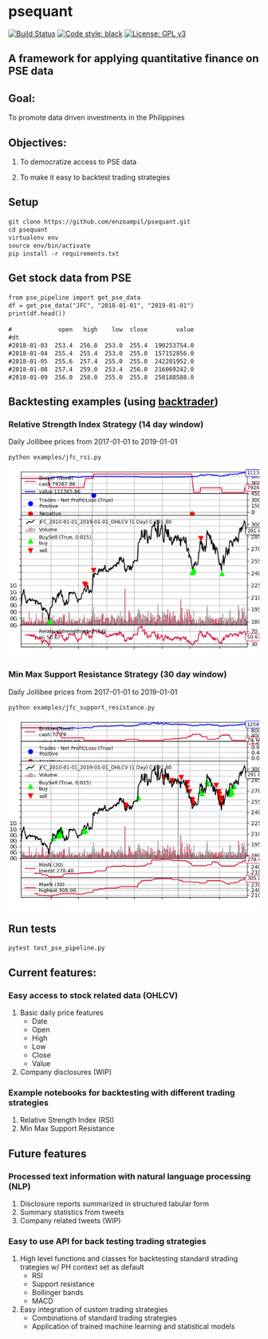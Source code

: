 # psequant
[![Build Status](https://travis-ci.com/enzoampil/psequant.svg?token=UHxLpqqapxjVVa2vsreG&branch=master)](https://travis-ci.com/enzoampil/psequant)
[![Code style: black](https://img.shields.io/badge/code%20style-black-000000.svg)](https://github.com/ambv/black)
[![License: GPL v3](https://img.shields.io/badge/license-GPLv3-blue.svg)](https://www.gnu.org/licenses/gpl-3.0)

## A framework for applying quantitative finance on PSE data

## Goal: 

To  promote data driven investments in the Philippines

## Objectives:

1. To democratize access to PSE data

2. To make it easy to backtest trading strategies

## Setup
```
git clone https://github.com/enzoampil/psequant.git
cd psequant
virtualenv env
source env/bin/activate
pip install -r requirements.txt
```

## Get stock data from PSE
```
from pse_pipeline import get_pse_data
df = get_pse_data("JFC", "2018-01-01", "2019-01-01")
print(df.head())

#             open   high    low  close        value
#dt                                                 
#2018-01-03  253.4  256.8  253.0  255.4  190253754.0
#2018-01-04  255.4  255.4  253.0  255.0  157152856.0
#2018-01-05  255.6  257.4  255.0  255.0  242201952.0
#2018-01-08  257.4  259.0  253.4  256.0  216069242.0
#2018-01-09  256.0  258.0  255.0  255.8  250188588.0
```

## Backtesting examples (using [backtrader](https://github.com/backtrader/backtrader))

### Relative Strength Index Strategy (14 day window)
Daily Jollibee prices from 2017-01-01 to 2019-01-01
```
python examples/jfc_rsi.py
```
![](examples/jfc_rsi.png)

### Min Max Support Resistance Strategy (30 day window)
Daily Jollibee prices from 2017-01-01 to 2019-01-01
```
python examples/jfc_support_resistance.py
```
![](examples/jfc_support_resistance.png)

## Run tests
```
pytest test_pse_pipeline.py
```
## Current features:
### Easy access to stock related data (OHLCV)
1. Basic daily price features
    - Date
    - Open
    - High
    - Low
    - Close
    - Value
2. Company disclosures (WIP)

### Example notebooks for backtesting with different trading strategies
1. Relative Strength Index (RSI)
2. Min Max Support Resistance

## Future features
### Processed text information with natural language processing (NLP)
1. Disclosure reports summarized in structured tabular form
2. Summary statistics from tweets
3. Company related tweets (WIP)

### Easy to use API for back testing trading strategies
1. High level functions and classes for backtesting standard strading trategies w/ PH context set as default
    - RSI
    - Support resistance
    - Bollinger bands
    - MACD
2. Easy integration of custom trading strategies
    - Combinations of standard trading strategies
    - Application of trained machine learning and statistical models
